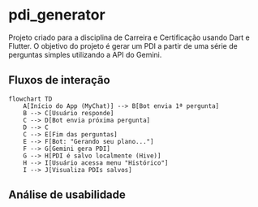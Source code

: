 # pdi_generator

Projeto criado para a disciplina de Carreira e Certificação usando Dart e Flutter.
O objetivo do projeto é gerar um PDI a partir de uma série de perguntas simples utilizando a API do Gemini.

## Fluxos de interação

```mermaid
flowchart TD
    A[Início do App (MyChat)] --> B[Bot envia 1ª pergunta]
    B --> C[Usuário responde]
    C --> D[Bot envia próxima pergunta]
    D --> C
    C --> E[Fim das perguntas]
    E --> F[Bot: "Gerando seu plano..."]
    F --> G[Gemini gera PDI]
    G --> H[PDI é salvo localmente (Hive)]
    H --> I[Usuário acessa menu "Histórico"]
    I --> J[Visualiza PDIs salvos]
````

## Análise de usabilidade